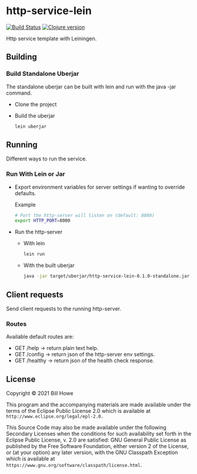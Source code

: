 # http-service-lein

[![Build Status][gh-actions-badge]][gh-actions] [![Clojure version][clojure-v]](project.clj)

Http service template with Leiningen.

## Building

### Build Standalone Uberjar

The standalone uberjar can be built with lein and run with the java -jar command.

* Clone the project
* Build the uberjar

  ```bash
  lein uberjar
  ```

## Running

Different ways to run the service.

### Run With Lein or Jar

* Export environment variables for server settings if wanting to override defaults.

  Example
  
  ```bash
  # Port the http-server will listen on (default: 8080)
  export HTTP_PORT=8000
  ```

* Run the http-server
  * With lein

    ```bash
    lein run
    ```

  * With the built uberjar

    ```bash
    java -jar target/uberjar/http-service-lein-0.1.0-standalone.jar
    ```

## Client requests

Send client requests to the running http-server.

### Routes

Available default routes are:

* GET /help  -> return plain text help.
* GET /config  -> return json of the http-server env settings.
* GET /healthy  -> return json of the health check response.

## License

Copyright © 2021 Bill Howe

This program and the accompanying materials are made available under the
terms of the Eclipse Public License 2.0 which is available at
`http://www.eclipse.org/legal/epl-2.0.`

This Source Code may also be made available under the following Secondary
Licenses when the conditions for such availability set forth in the Eclipse
Public License, v. 2.0 are satisfied: GNU General Public License as published by
the Free Software Foundation, either version 2 of the License, or (at your
option) any later version, with the GNU Classpath Exception which is available
at `https://www.gnu.org/software/classpath/license.html`.

<!-- Named page links below: /-->

[gh-actions-badge]: https://github.com/wdhowe/http-service-lein/workflows/ci%2Fcd/badge.svg
[gh-actions]: https://github.com/wdhowe/http-service-lein/actions
[clojure-v]: https://img.shields.io/badge/clojure-1.10.3-blue.svg
